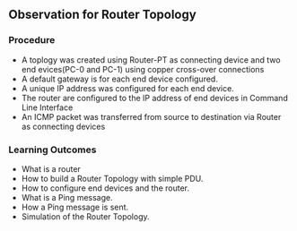 ## Observation for Router Topology
### Procedure
<ul>
<li>A toplogy was created using Router-PT as connecting device and two end evices(PC-0 and PC-1)  using copper cross-over connections</li>
<li>A default gateway is for each end device configured.</li>
<li>A unique IP address was configured for each end device.</li>
<li>The router are configured to the IP address of end devices in Command Line Interface</li>
<li>An ICMP packet was transferred from source to destination via Router as connecting devices</li>
</ul>


### Learning Outcomes

<ul>
<li>What is a router</li>
<li>How to build a Router Topology with simple PDU.</li>
<li>How to configure end devices and the router.</li>
<li>What is a Ping message.</li>
<li>How a Ping message is sent.</li>
<li>Simulation of the Router Topology.</li>
</ul>

